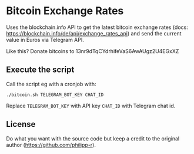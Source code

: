 # Bitcoin Exchange Rates

Uses the blockchain.info API to get the latest bitcoin exchange rates (docs: <https://blockchain.info/de/api/exchange_rates_api>) and send the current value in Euros via Telegram API.

Like this? Donate bitcoins to 13nr9dTqCYdrhifeVaS6AwAUgz2U4EGxXZ 

## Execute the script

Call the script eg with a cronjob with:
```
./bitcoin.sh TELEGRAM_BOT_KEY CHAT_ID
```

Replace `TELEGRAM_BOT_KEY` with API key `CHAT_ID` with Telegram chat id.

## License

Do what you want with the source code but keep a credit to the original author (<https://github.com/philipp-r>).
